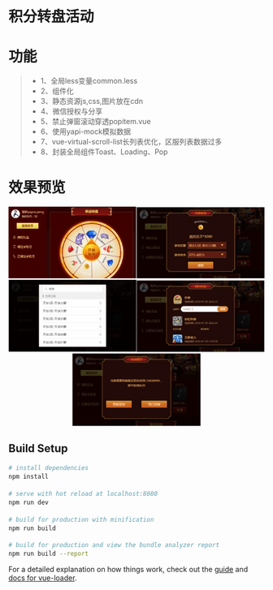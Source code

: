 # 积分转盘活动

# 功能
> * 1、全局less变量common.less
> * 2、组件化
> * 3、静态资源js,css,图片放在cdn
> * 4、微信授权与分享
> * 5、禁止弹窗滚动穿透popitem.vue
> * 6、使用yapi-mock模拟数据
> * 7、vue-virtual-scroll-list长列表优化，区服列表数据过多
> * 8、封装全局组件Toast、Loading、Pop

# 效果预览

<div align="center">
<img src="./images/1.png" width="50%"/><img src="./images/2.png" width="50%"/>
<img src="./images/3.png" width="50%"/><img src="./images/4.png" width="50%"/>
<img src="./images/5.png" width="50%"/>
</div>


## Build Setup

``` bash
# install dependencies
npm install

# serve with hot reload at localhost:8080
npm run dev

# build for production with minification
npm run build

# build for production and view the bundle analyzer report
npm run build --report
```

For a detailed explanation on how things work, check out the [guide](http://vuejs-templates.github.io/webpack/) and [docs for vue-loader](http://vuejs.github.io/vue-loader).
